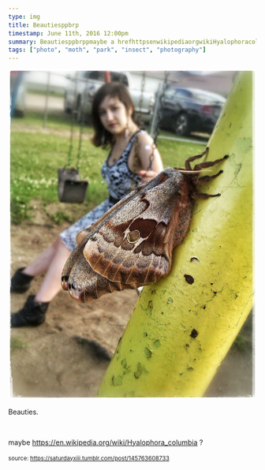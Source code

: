 ```yaml
---
type: img
title: Beautiesppbrp
timestamp: June 11th, 2016 12:00pm
summary: Beautiesppbrppmaybe a hrefhttpsenwikipediaorgwikiHyalophoracolumbia targetblankhttpsenwikipediaorgwikiHyalophora
tags: ["photo", "moth", "park", "insect", "photography"]
---
```

<img src="../media/145763608733.jpg"/>
                                                                                          <div class="caption"><p>Beauties.</p><p><br/></p><p>maybe <a href="https://en.wikipedia.org/wiki/Hyalophora_columbia" target="_blank">https://en.wikipedia.org/wiki/Hyalophora_columbia</a> ?</p> </div>
                                    
                
                
                
                
                                
<small>source: https://saturdayxiii.tumblr.com/post/145763608733</small>